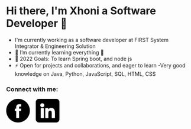 # Hi there, I'm Xhoni a Software Developer 👋

- I'm currently working as a software developer at FIRST System Integrator & Engineering Solution
- 🌱 I’m currently learning everything 🤣
- 🥅 2022 Goals: To learn Spring boot, and node js
- ⚡ Open for projects and collaborations, and eager to learn
  -Very good knowledge on Java, Python, JavaScript, SQL, HTML, CSS

### Connect with me:

[![website](facebook.png)](https://www.facebook.com/xhoni.shega.5)
&nbsp;&nbsp;
[![website](linkedin.png)](https://www.linkedin.com/in/xhoni-shega-ba5a991a1/)

